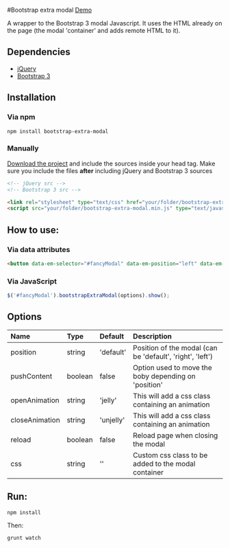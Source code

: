 #Bootstrap extra modal [Demo](http://vascogaspar.github.io/bootstrap-extra-modal/)

A wrapper to the Bootstrap 3 modal Javascript. It uses the HTML already on the page (the modal 'container' and adds remote HTML to it).

## Dependencies
* [jQuery](http://jquery.com)
* [Bootstrap 3](http://getbootstrap.com)

## Installation
### Via npm
```shell
npm install bootstrap-extra-modal
```

### Manually
[Download the project]() and include the sources inside your head tag.
Make sure you include the files **after** including jQuery and Bootstrap 3 sources

```html
<!-- jQuery src -->
<!-- Bootstrap 3 src -->

<link rel="stylesheet" type="text/css" href="your/folder/bootstrap-extra-modal.css">
<script src="your/folder/bootstrap-extra-modal.min.js" type="text/javascript"></script>
```

## How to use:
### Via data attributes
```html
<button data-em-selector="#fancyModal" data-em-position="left" data-em-push-content="true">Ignite!</button>
```

### Via JavaScript
```javascript
$('#fancyModal').bootstrapExtraModal(options).show();
```

## Options
| Name                 | Type           | Default    | Description  |   
|:----------------------|:----------------|:------------|:--------------|
| position	   		  	| string	   		| 'default'  | Position of the modal (can be 'default', 'right', 'left') |
| pushContent	  	   		| boolean			| false      | Option used to move the boby depending on 'position'| 
| openAnimation      	| string      	| 'jelly'    | This will add a css class containing an animation|
| closeAnimation			| string			| 'unjelly'  | This will add a css class containing an animation|
| reload					| boolean			| false      | Reload page when closing the modal |
| css						| string			| ''         | Custom css class to be added to the modal container|

## Run:
```shell
npm install
```
Then:

```shell
grunt watch
```
